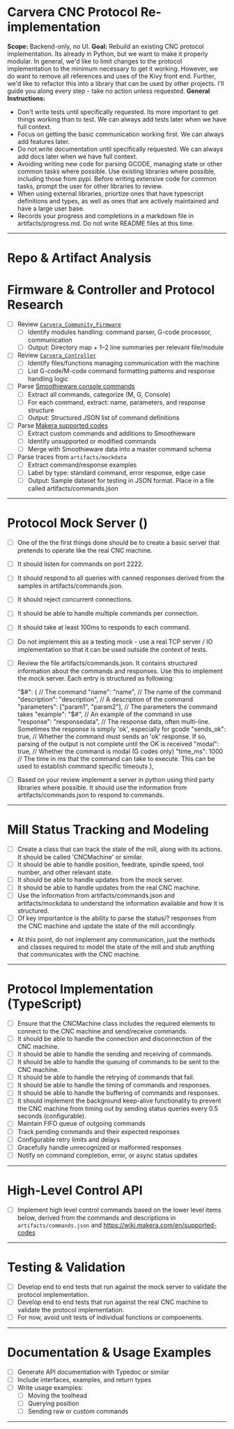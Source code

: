 # Carvera CNC Protocol Re-implementation

**Scope:** Backend-only, no UI.
**Goal:** Rebuild an existing CNC protocol implementation. Its already in Python, but we want to make it properly modular. In general, we'd like to limit changes to the protocol implementation to the minimum necessary to get it working. However, we do want to remove all references and uses of the Kivy front end. Further, we'd like to refactor this into a library that can be used by other projects. I'll guide you along every step - take no action unless requested.
**General Instructions:**

- Don't write tests until specifically requested. Its more important to get things working than to test. We can always add tests later when we have full context.
- Focus on getting the basic communication working first. We can always add features later.
- Do not write documentation until specifically requested. We can always add docs later when we have full context.
- Avoiding writing new code for parsing GCODE, managing state or other common tasks where possible. Use existing libraries where possible, including those from pypi. Before writing extensive code for common tasks, prompt the user for other libraries to review.
- When using external libraries, priortize ones that have typescript definitions and types, as well as ones that are actively maintained and have a large user base.
- Records your progress and completions in a markdown file in artifacts/progress.md. Do not write README files at this time.

---

# Repo & Artifact Analysis

# Firmware & Controller and Protocol Research

- [ ] Review [`Carvera_Community_Firmware`](https://github.com/Carvera-Community/Carvera_Community_Firmware)
  - [ ] Identify modules handling: command parser, G-code processor, communication
  - [ ] Output: Directory map + 1–2 line summaries per relevant file/module
- [ ] Review [`Carvera_Controller`](https://github.com/Carvera-Community/Carvera_Controller)
  - [ ] Identify files/functions managing communication with the machine
  - [ ] List G-code/M-code command formatting patterns and response handling logic
- [ ] Parse [Smoothieware console commands](https://smoothieware.org/console-commands)
  - [ ] Extract all commands, categorize (M, G, Console)
  - [ ] For each command, extract: name, parameters, and response structure
  - [ ] Output: Structured JSON list of command definitions
- [ ] Parse [Makera supported codes](https://wiki.makera.com/en/supported-codes)
  - [ ] Extract custom commands and additions to Smoothieware
  - [ ] Identify unsupported or modified commands
  - [ ] Merge with Smoothieware data into a master command schema
- [ ] Parse traces from `artifacts/mockdata`
  - [ ] Extract command/response examples
  - [ ] Label by type: standard command, error response, edge case
  - [ ] Output: Sample dataset for testing in JSON format. Place in a file called artifacts/commands.json

---

# Protocol Mock Server ()

- [ ] One of the the first things done should be to create a basic server that pretends to operate like the real CNC machine.
- [ ] It should listen for commands on port 2222.
- [ ] It should respond to all queries with canned responses derived from the samples in artifacts/commands.json.
- [ ] It should reject concurrent connections.
- [ ] It should be able to handle multiple commands per connection.
- [ ] It should take at least 100ms to responds to each command.
- [ ] Do not implement this as a testing mock - use a real TCP server / IO implementation so that it can be used outside the context of tests.
- [ ] Review the file artifacts/commands.json. It contains structured information about the commands and responses. Use this to implement the mock server. Each entry is structured as following:

  "$#": { // The command
      "name": "name", // The name of the command
      "description": "description", // A description of the command
      "parameters": ["param1", "param2"], // The parameters the command takes
      "example": "$#", // An example of the command in use
  "response": "responsedata", // The response data, often multi-line. Sometimes the response is simply 'ok', especially for gcode
  "sends_ok": true, // Whether the command must sends an 'ok' response. If so, parsing of the output is not complete until the OK is received
  "modal": true, // Whether the command is modal (G codes only)
  "time_ms": 1000 // The time in ms that the command can take to execute. This can be used to establish command specific timeouts
  },

- [ ] Based on your review implement a server in python using third party libraries where possible. It should use the information from artifacts/commands.json to respond to commands.

---

# Mill Status Tracking and Modeling

- [ ] Create a class that can track the state of the mill, along with its actions. It should be called 'CNCMachine' or similar.
- [ ] It should be able to handle position, feedrate, spindle speed, tool number, and other relevant state.
- [ ] It should be able to handle updates from the mock server.
- [ ] It should be able to handle updates from the real CNC machine.
- [ ] Use the information from artifacts/commands.json and artifacts/mockdata to understand the information available and how it is structured.
- [ ] Of key importantce is the ability to parse the status/? responses from the CNC machine and update the state of the mill accordingly.
- At this point, do not implement any communication, just the methods and classes required to model the state of the mill and stub anything that communicates with the CNC machine.

---

# Protocol Implementation (TypeScript)

- [ ] Ensure that the CNCMachine class includes the required elements to connect to the CNC machine and send/receive commands.
- [ ] It should be able to handle the connection and disconnection of the CNC machine.
- [ ] It should be able to handle the sending and receiving of commands.
- [ ] It should be able to handle the queuing of commands to be sent to the CNC machine.
- [ ] It should be able to handle the retrying of commands that fail.
- [ ] It should be able to handle the timing of commands and responses.
- [ ] It should be able to handle the buffering of commands and responses.
- [ ] It should implement the background keep-alive functionality to prevent the CNC machine from timing out by sending status queries every 0.5 seconds (configurable).
- [ ] Maintain FIFO queue of outgoing commands
- [ ] Track pending commands and their expected responses
- [ ] Configurable retry limits and delays
- [ ] Gracefully handle unrecognized or malformed responses
- [ ] Notify on command completion, error, or async status updates

---

# High-Level Control API

- [ ] Implement high level control commands based on the lower level items below, derived from the commands and descriptions in `artifacts/commands.json` and https://wiki.makera.com/en/supported-codes

---

# Testing & Validation

- [ ] Develop end to end tests that run against the mock server to validate the protocol implementation.
- [ ] Develop end to end tests that run against the real CNC machine to validate the protocol implementation.
- [ ] For now, avoid unit tests of individual functions or compoenents.

---

# Documentation & Usage Examples

- [ ] Generate API documentation with Typedoc or similar
- [ ] Include interfaces, examples, and return types
- [ ] Write usage examples:
  - [ ] Moving the toolhead
  - [ ] Querying position
  - [ ] Sending raw or custom commands

---

